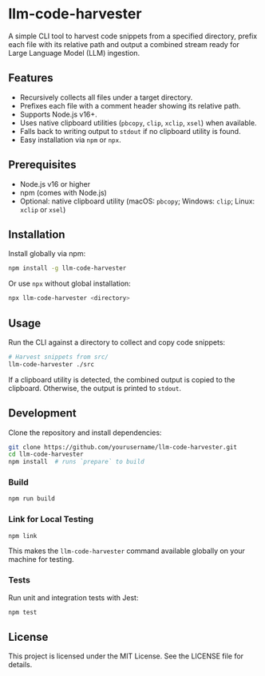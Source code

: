 # llm-code-harvester

A simple CLI tool to harvest code snippets from a specified directory,
prefix each file with its relative path and output a combined stream ready for Large Language Model (LLM) ingestion.

## Features

* Recursively collects all files under a target directory.
* Prefixes each file with a comment header showing its relative path.
* Supports Node.js v16+.
* Uses native clipboard utilities (`pbcopy`, `clip`, `xclip`, `xsel`) when available.
* Falls back to writing output to `stdout` if no clipboard utility is found.
* Easy installation via `npm` or `npx`.

## Prerequisites

* Node.js v16 or higher
* npm (comes with Node.js)
* Optional: native clipboard utility (macOS: `pbcopy`; Windows: `clip`; Linux: `xclip` or `xsel`)

## Installation

Install globally via npm:

```bash
npm install -g llm-code-harvester
```

Or use `npx` without global installation:

```bash
npx llm-code-harvester <directory>
```

## Usage

Run the CLI against a directory to collect and copy code snippets:

```bash
# Harvest snippets from src/
llm-code-harvester ./src
```

If a clipboard utility is detected, the combined output is copied to the clipboard.
Otherwise, the output is printed to `stdout`.

## Development

Clone the repository and install dependencies:

```bash
git clone https://github.com/yourusername/llm-code-harvester.git
cd llm-code-harvester
npm install  # runs `prepare` to build
```

### Build

```bash
npm run build
```

### Link for Local Testing

```bash
npm link
```

This makes the `llm-code-harvester` command available globally on your machine for testing.

### Tests

Run unit and integration tests with Jest:

```bash
npm test
```

## License

This project is licensed under the MIT License. See the LICENSE file for details.
